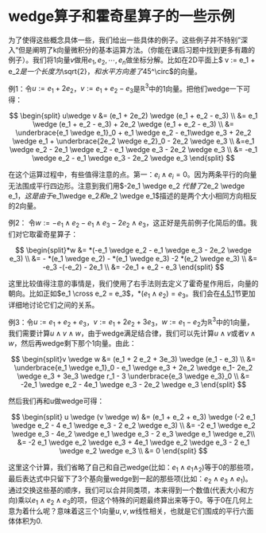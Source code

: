 # wedge算子和霍奇星算子的一些示例

为了使得这些概念具体一些，我们给出一些具体的例子。这些例子并不特别”深入“但是阐明了k向量微积分的基本运算方法。（你能在课后习题中找到更多有趣的例子）。我们将1向量$v$做用$e_1, e_2, \cdots , e_n$做坐标分解。比如在2D平面上$ v := e_1 + e_2$是一个长度为$\sqrt{2}$，和水平方向差了$45^\circ$的向量。



例1：令$u:= e_1 + 2e_2$，$v := e_1 + e_2 - e_3$是$\mathbb{R}^3$中的1向量。把他们wedge一下可得：

$$ \begin{split} u\wedge v  &= (e_1 + 2e_2) \wedge (e_1 + e_2 - e_3) \\ &= e_1 \wedge (e_1 + e_2 - e_3) + 2e_2 \wedge (e_1 + e_2 - e_3) \\ &= \underbrace{e_1 \wedge e_1}_0 + e_1 \wedge e_2 - e_1\wedge e_3 + 2e_2 \wedge e_1 +  \underbrace{2e_2 \wedge e_2}_0 - 2e_2 \wedge e_3 \\ &=e_1 \wedge e_2 - 2e_1 \wedge e_2 - e_1 \wedge e_3 - 2e_2 \wedge e_3 \\ &= -e_1 \wedge e_2 - e_1 \wedge e_3 - 2e_2 \wedge e_3 \end{split} $$

在这个运算过程中，有些值得注意的点。第一：$e_i \wedge e_i = 0$。因为两条平行的向量无法围成平行四边形。注意到我们用$-2e_1 \wedge e_2 $代替了$2e_2 \wedge e_1$，这是由于$e_1\wedge e_2$和$e_2 \wedge e_1$描述的是两个大小相同方向相反的2向量。



例2： 令$w := -e_1 \wedge e_2 - e_1 \wedge e_3 - 2e_2 \wedge e_3$，这正好是先前例子化简后的值。我们对它取霍奇星算子：

$$  \begin{split}*w &= *(-e_1 \wedge e_2 - e_1 \wedge e_3 - 2e_2 \wedge e_3) \\ &= - *(e_1 \wedge e_2) - *(e_1 \wedge e_3) -2 *(e_2 \wedge e_3) \\ &= -e_3 -(-e_2) - 2e_1 \\ &= -2e_1 + e_2 - e_3 \end{split}   $$ 

这里比较值得注意的事情是，我们使用了右手法则去定义了霍奇星作用后，向量的朝向。比如正如$e_1 \cross e_2 = e_3$，$*(e_1 \wedge e_2) = e_3$。我们会在[4.5.1](./ch4.5.1.md)节更加详细地讨论它们之间的关系。



例3：令$u:= e_1 + e_2 + e_3$，$v := e_1 + 2e_2 + 3e_3$，$w := e_1 - e_2$为$\mathbb{R}^3$中的1向量，我们需要计算$u\wedge v \wedge w$，由于wedge满足结合律，我们可以先计算$u \wedge v$或者$v \wedge w$，然后再wedge剩下那个1向量。由此：

$$ \begin{split}v \wedge w &= (e_1 + 2 e_2 + 3e_3) \wedge (e_1 - e_3) \\ &=  \underbrace{e_1 \wedge e_1}_0 - e_1 \wedge e_3 + 2e_2 \wedge e_1- 2e_2 \wedge e_3 + 3e_3 \wedge r_1 - 3  \underbrace{e_3 \wedge e_3}_0 \\ &= -2e_1 \wedge e_2 - 4e_1 \wedge e_3 - 2e_2 \wedge e_3 \end{split} $$

然后我们再和u做wedge可得：

$$ \begin{split} u \wedge (v \wedge w) &= (e_1 + e_2 + e_3) \wedge (-2 e_1 \wedge e_2 - 4 e_1 \wedge e_3 - 2 e_2 \wedge e_3) \\ &= -2 e_1 \wedge e_2 \wedge e_3 - 4e_2 \wedge e_1 \wedge e_3 - 2 e_3 \wedge e_1 \wedge e_2\\ &= -2 e_1 \wedge e_2 \wedge e_3 + 4e_1 \wedge e_2 \wedge e_3 - 2 e_1 \wedge e_2 \wedge e_3 \\ &= 0 \end{split} $$

这里这个计算，我们省略了自己和自己wedge(比如：$e_1 \wedge e_1 \wedge _2$)等于0的那些项，最后表达式中只留下了3个基向量wedge到一起的那些项(比如：$e_2 \wedge e_3 \wedge e_1$)。通过交换这些基的顺序，我们可以合并同类项，本来得到一个数值(代表大小和方向)乘以$e_1 \wedge e_2 \wedge e_3$的项，但这个特殊的问题最终算出来等于0。等于0在几何上意为着什么呢？意味着这三个1向量$u,v,w$线性相关，也就是它们围成的平行六面体体积为0.
